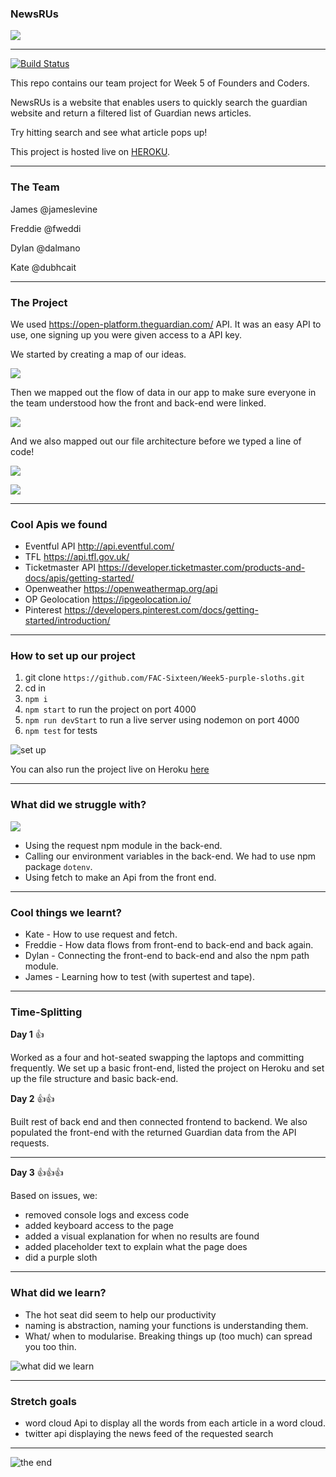 ### NewsRUs
![](https://i.imgur.com/3mZbOQQ.png)

---

[![Build Status](https://travis-ci.org/FAC-Sixteen/Week5-purple-sloths.svg?branch=master)](https://travis-ci.org/FAC-Sixteen/Week5-purple-sloths)

This repo contains our team project for Week 5 of Founders and Coders. 

NewsRUs is a website that enables users to quickly search the guardian website and return a filtered list of Guardian news articles.

Try hitting search and see what article pops up!

This project is hosted live on [HEROKU](https://calm-fjord-11755.herokuapp.com/).


---

### The Team

James @jameslevine

Freddie @fweddi

Dylan @dalmano

Kate @dubhcait

---

### The Project


We used https://open-platform.theguardian.com/ API. It was an easy API to use, one signing up you were given access to a API key.

We started by creating a map of our ideas.


![](https://i.imgur.com/KK1P3Ou.jpg)


Then we mapped out the flow of data in our app to make sure everyone in the team understood how the front and back-end were linked.

![](https://i.imgur.com/SAOAWXO.jpg)



And we also mapped out our file architecture before we typed a line of code!

![](https://media.giphy.com/media/SuEFqeWxlLcvm/giphy.gif)

![](https://i.imgur.com/B0bAiCM.jpg)



---

### Cool Apis we found

* Eventful API http://api.eventful.com/
* TFL https://api.tfl.gov.uk/
* Ticketmaster API https://developer.ticketmaster.com/products-and-docs/apis/getting-started/
* Openweather https://openweathermap.org/api
* OP Geolocation https://ipgeolocation.io/
* Pinterest https://developers.pinterest.com/docs/getting-started/introduction/

---

### How to set up our project

1. git clone `https://github.com/FAC-Sixteen/Week5-purple-sloths.git` 
2. cd in
3. `npm i`
4. `npm start` to run the project on port 4000
5. `npm run devStart` to run a live server using nodemon on port 4000
6. `npm test` for tests

![set up](https://media.giphy.com/media/l2JdWEuuIygXKPZFS/giphy.gif)

You can also run the project live on Heroku [here](https://calm-fjord-11755.herokuapp.com/) 

---

### What did we struggle with?

![](https://media.giphy.com/media/Ni4cpi0uUkd6U/giphy.gif)

- Using the request npm module in the back-end.
- Calling our environment variables in the back-end. We had to use npm package `dotenv`.
- Using fetch to make an Api from the front end.

---

### Cool things we learnt?

* Kate - How to use request and fetch.
* Freddie - How data flows from front-end to back-end and back again.
* Dylan - Connecting the front-end to back-end and also the npm path module.
* James - Learning how to test (with supertest and tape).

---

### Time-Splitting

**Day 1** :+1: 

Worked as a four and hot-seated swapping the laptops and committing frequently.
We set up a basic front-end, listed the project on Heroku and set up the file structure and basic back-end.

**Day 2** :+1::+1: 

Built rest of back end and then connected frontend to backend.
We also populated the front-end with the returned Guardian data from the API requests.

---

**Day 3** :+1::+1::+1:

Based on issues, we:
* removed console logs and excess code
* added keyboard access to the page
* added a visual explanation for when no results are found
* added placeholder text to explain what the page does
* did a purple sloth

---

### What did we learn?

* The hot seat did seem to help our productivity
* naming is abstraction, naming your functions is understanding them.
* What/ when to modularise. Breaking things up (too much) can spread you too thin.

![what did we learn](https://media.giphy.com/media/pfAKetMYidBjq/giphy.gif)

---

### Stretch goals

* word cloud Api to display all the words from each article in a word cloud.
* twitter api displaying the news feed of the requested search

---

![the end](https://media.giphy.com/media/3o7qDEq2bMbcbPRQ2c/giphy.gif)
